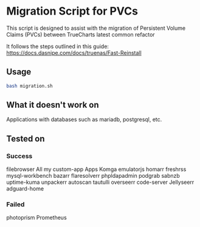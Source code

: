 # Migration Script for PVCs

This script is designed to assist with the migration of Persistent Volume Claims (PVCs) between TrueCharts latest common refactor

It follows the steps outlined in this guide: https://docs.dasnipe.com/docs/truenas/Fast-Reinstall

## Usage

```bash
bash migration.sh
```

## What it doesn't work on

Applications with databases such as mariadb, postgresql, etc.

## Tested on

### Success
filebrowser
All my custom-app Apps
Komga
emulatorjs
homarr
freshrss
mysql-workbench
bazarr
flaresolverr
phpldapadmin
podgrab
sabnzb
uptime-kuma
unpackerr
autoscan
tautulli
overseerr
code-server
Jellyseerr
adguard-home

### Failed
photoprism
Prometheus
